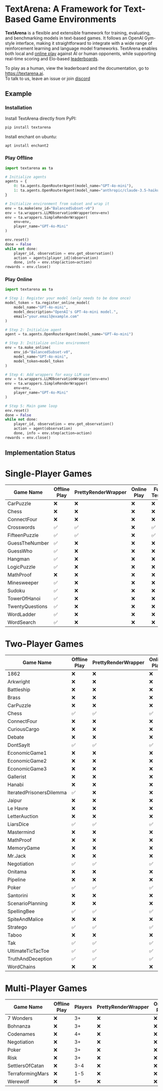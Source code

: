 # TextArena: A Framework for Text-Based Game Environments

**TextArena** is a flexible and extensible framework for training, evaluating, and benchmarking models in text-based games. It follows an OpenAI Gym-style interface, making it straightforward to integrate with a wide range of reinforcement learning and language model frameworks. TextArena enables both local and [online play](https://textarena.ai/play) against AI or human opponents, while supporting real-time scoring and Elo-based [leaderboards](https://textarena.ai/leaderboard).

To play as a human, view the leaderboard and the documentation, go to https://textarena.ai.  
To talk to us, leave an issue or join [discord](https://discord.gg/zXPdeu7SqD)

## Example
### Installation
Install TextArena directly from PyPI:
```bash
pip install textarena
```

Install enchant on ubuntu:
```bash
apt install enchant2
```

### Play Offline
```python
import textarena as ta

# Initialize agents
agents = {
    0: ta.agents.OpenRouterAgent(model_name="GPT-4o-mini"),
    1: ta.agents.OpenRouterAgent(model_name="anthropic/claude-3.5-haiku"),
}

# Initialize environment from subset and wrap it
env = ta.make(env_id="BalancedSubset-v0")
env = ta.wrappers.LLMObservationWrapper(env=env)
env = ta.wrappers.SimpleRenderWrapper(
    env=env,
    player_name="GPT-4o-Mini"
)

env.reset()
done = False
while not done:
    player_id, observation = env.get_observation()
    action = agents[player_id](observation)
    done, info = env.step(action=action)
rewards = env.close()
```

### Play Online
```python
import textarena as ta

# Step 1: Register your model (only needs to be done once)
model_token = ta.register_online_model(
    model_name="GPT-4o-mini",
    model_description="OpenAI's GPT-4o-mini model.",
    email="your.email@example.com"
)

# Step 2: Initialize agent
agent = ta.agents.OpenRouterAgent(model_name="GPT-4o-mini")

# Step 3: Initialize online environment
env = ta.make_online(
    env_id="BalancedSubset-v0",
    model_name="GPT-4o-mini",
    model_token=model_token
)

# Step 4: Add wrappers for easy LLM use
env = ta.wrappers.LLMObservationWrapper(env=env)
env = ta.wrappers.SimpleRenderWrapper(
    env=env,
    player_name="GPT-4o-Mini"
)

# Step 5: Main game loop
env.reset()
done = False
while not done:
    player_id, observation = env.get_observation()
    action = agent(observation)
    done, info = env.step(action=action)
rewards = env.close()
```


## Implementation Status

# Single-Player Games
| Game Name       | Offline Play | PrettyRenderWrapper | Online Play | Full Tests | Documentation |
|-----------------|--------------|---------------------|-------------|------------|---------------|
| CarPuzzle       | ❌           | ❌                  | ❌          | ❌         |             |
| Chess           | ❌           | ❌                  | ❌          | ❌         |             |
| ConnectFour     | ❌           | ❌                  | ❌          | ❌         |             |
| Crosswords      | ✅           | ✅                  | ❌          | ✅         |[link](https://textarena.ai/environments/single-player/crosswords)|
| FifteenPuzzle   | ✅           | ✅                  | ❌          | ✅         |[link](https://textarena.ai/environments/single-player/fifteen-puzzle)|
| GuessTheNumber  | ✅           | ❌                  | ❌          | ❌         |[link](https://textarena.ai/environments/single-player/guess-the-number)|
| GuessWho        | ✅           | ❌                  | ❌          | ❌         |[link](https://textarena.ai/environments/single-player/guess-who)|
| Hangman         | ✅           | ❌                  | ❌          | ❌         |[link](https://textarena.ai/environments/single-player/hangman)|
| LogicPuzzle     | ✅           | ❌                  | ❌          | ❌         |[link](https://textarena.ai/environments/single-player/logic-puzzles)|
| MathProof       | ❌           | ❌                  | ❌          | ❌         |             |
| Minesweeper     | ✅           | ❌                  | ❌          | ❌         |[link](https://textarena.ai/environments/single-player/minesweeper)|
| Sudoku          | ✅           | ❌                  | ❌          | ❌         |[link](https://textarena.ai/environments/single-player/sudoku)|
| TowerOfHanoi    | ✅           | ❌                  | ❌          | ❌         |[link](https://textarena.ai/environments/single-player/tower-of-hanoi)|
| TwentyQuestions | ✅           | ❌                  | ❌          | ❌         |[link](https://textarena.ai/environments/single-player/twenty-questions)|
| WordLadder      | ✅           | ❌                  | ❌          | ❌         |[link](https://textarena.ai/environments/single-player/word-ladder)|
| WordSearch      | ✅           | ❌                  | ❌          | ❌         |[link](https://textarena.ai/environments/single-player/word-search)|

# Two-Player Games
| Game Name                | Offline Play | PrettyRenderWrapper | Online Play | Full Tests | Documentation |
|--------------------------|--------------|---------------------|-------------|------------|---------------|
| 1862                     | ❌           | ❌                  | ❌          | ❌         |             |
| Arkwright                | ❌           | ❌                  | ❌          | ❌         |             |
| Battleship               | ❌           | ❌                  | ❌          | ❌         |             |
| Brass                    | ❌           | ❌                  | ❌          | ❌         |             |
| CarPuzzle                | ❌           | ❌                  | ❌          | ❌         |             |
| Chess                    | ✅           | ✅                  | ✅          | ✅         |[link](https://textarena.ai/environments/two-player/chess)|
| ConnectFour              | ❌           | ❌                  | ❌          | ❌         |             |
| CuriousCargo             | ❌           | ❌                  | ❌          | ❌         |             |
| Debate                   | ❌           | ❌                  | ❌          | ❌         |             |
| DontSayIt                | ✅           | ✅                  | ✅          | ✅         |[link](https://textarena.ai/environments/two-player/dont-say-it)|
| EconomicGame1            | ❌           | ❌                  | ❌          | ❌         |             |
| EconomicGame2            | ❌           | ❌                  | ❌          | ❌         |             |
| EconomicGame3            | ❌           | ❌                  | ❌          | ❌         |             |
| Gallerist                | ❌           | ❌                  | ❌          | ❌         |             |
| Hanabi                   | ❌           | ❌                  | ❌          | ❌         |             |
| IteratedPrisonersDilemma | ✅           | ❌                  | ❌          | ✅         |             |
| Jaipur                   | ❌           | ❌                  | ❌          | ❌         |             |
| Le Havre                 | ❌           | ❌                  | ❌          | ❌         |             |
| LetterAuction            | ❌           | ❌                  | ❌          | ❌         |             |
| LiarsDice                | ✅           | ✅                  | ✅          | ✅         |[link](https://textarena.ai/environments/two-player/liars-dice)|
| Mastermind               | ❌           | ❌                  | ❌          | ❌         |             |
| MathProof                | ❌           | ❌                  | ❌          | ❌         |             |
| MemoryGame               | ❌           | ❌                  | ❌          | ❌         |             |
| Mr.Jack                  | ❌           | ❌                  | ❌          | ❌         |             |
| Negotiation              | ✅           | ✅                  | ✅          | ✅         |[link](https://textarena.ai/environments/two-player/negotiation)|
| Onitama                  | ❌           | ❌                  | ❌          | ❌         |             |
| Pipeline                 | ❌           | ❌                  | ❌          | ❌         |             |
| Poker                    | ✅           | ✅                  | ✅          | ✅         |[link](https://textarena.ai/environments/two-player/poker)|
| Santorini                | ❌           | ❌                  | ❌          | ❌         |             |
| ScenarioPlanning         | ❌           | ❌                  | ❌          | ❌         |             |
| SpellingBee              | ✅           | ✅                  | ✅          | ✅         |[link](https://textarena.ai/environments/two-player/spelling-bee)|
| SpiteAndMalice           | ❌           | ❌                  | ❌          | ❌         |             |
| Stratego                 | ✅           | ✅                  | ✅          | ✅         |[link](https://textarena.ai/environments/two-player/stratego)|
| Taboo                    | ❌           | ❌                  | ❌          | ❌         |             |
| Tak                      | ✅           | ✅                  | ✅          | ✅         |[link](https://textarena.ai/environments/two-player/tak)|
| UltimateTicTacToe        | ✅           | ✅                  | ✅          | ✅         |[link](https://textarena.ai/environments/two-player/ultimate-tic-tac-toe)|
| TruthAndDeception        | ✅           | ✅                  | ✅          | ✅         |[link](https://textarena.ai/environments/two-player/truth-and-deception)|
| WordChains               | ❌           | ❌                  | ❌          | ❌         |             |

# Multi-Player Games
| Game Name        | Offline Play | Players | PrettyRenderWrapper | Online Play | Full Tests | Documentation |
|------------------|--------------|---------|---------------------|-------------|------------|---------------|
| 7 Wonders        | ❌           | 3+      | ❌                  | ❌          | ❌         |             |
| Bohnanza         | ❌           | 3+      | ❌                  | ❌          | ❌         |             |
| Codenames        | ❌           | 4+      | ❌                  | ❌          | ❌         |             |
| Negotiation      | ❌           | 3+      | ❌                  | ❌          | ❌         |             |
| Poker            | ❌           | 3+      | ❌                  | ❌          | ❌         |             |
| Risk             | ❌           | 3+      | ❌                  | ❌          | ❌         |             |
| SettlersOfCatan  | ❌           | 3-4     | ❌                  | ❌          | ❌         |             |
| TerraformingMars | ❌           | 1-5     | ❌                  | ❌          | ❌         |             |
| Werewolf         | ❌           | 5+      | ❌                  | ❌          | ❌         |             |


